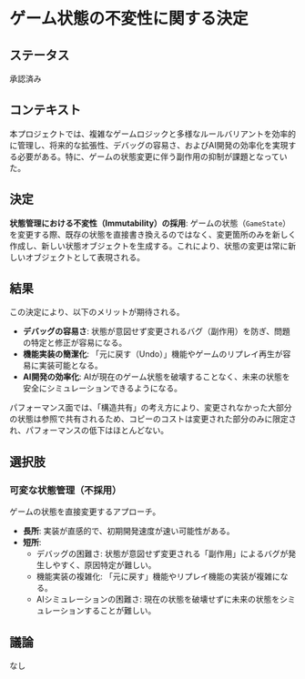 # ゲーム状態の不変性に関する決定

## ステータス

承認済み

## コンテキスト

本プロジェクトでは、複雑なゲームロジックと多様なルールバリアントを効率的に管理し、将来的な拡張性、デバッグの容易さ、およびAI開発の効率化を実現する必要がある。特に、ゲームの状態変更に伴う副作用の抑制が課題となっていた。

## 決定

**状態管理における不変性（Immutability）の採用**:
ゲームの状態（`GameState`）を変更する際、既存の状態を直接書き換えるのではなく、変更箇所のみを新しく作成し、新しい状態オブジェクトを生成する。これにより、状態の変更は常に新しいオブジェクトとして表現される。

## 結果

この決定により、以下のメリットが期待される。

* **デバッグの容易さ**: 状態が意図せず変更されるバグ（副作用）を防ぎ、問題の特定と修正が容易になる。
* **機能実装の簡潔化**: 「元に戻す（Undo）」機能やゲームのリプレイ再生が容易に実装可能となる。
* **AI開発の効率化**: AIが現在のゲーム状態を破壊することなく、未来の状態を安全にシミュレーションできるようになる。

パフォーマンス面では、「構造共有」の考え方により、変更されなかった大部分の状態は参照で共有されるため、コピーのコストは変更された部分のみに限定され、パフォーマンスの低下はほとんどない。

## 選択肢

### 可変な状態管理（不採用）

ゲームの状態を直接変更するアプローチ。

* **長所**: 実装が直感的で、初期開発速度が速い可能性がある。
* **短所**:
  * デバッグの困難さ: 状態が意図せず変更される「副作用」によるバグが発生しやすく、原因特定が難しい。
  * 機能実装の複雑化: 「元に戻す」機能やリプレイ機能の実装が複雑になる。
  * AIシミュレーションの困難さ: 現在の状態を破壊せずに未来の状態をシミュレーションすることが難しい。

## 議論

なし
